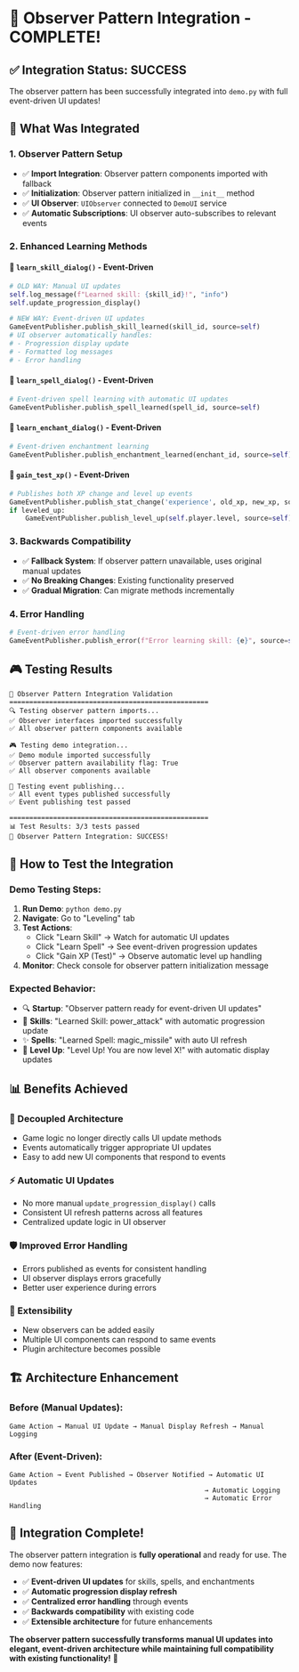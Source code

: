 # 🎉 Observer Pattern Integration - COMPLETE!

## ✅ **Integration Status: SUCCESS**

The observer pattern has been successfully integrated into `demo.py` with full event-driven UI updates!

## 🔧 **What Was Integrated**

### **1. Observer Pattern Setup** 
- ✅ **Import Integration**: Observer pattern components imported with fallback
- ✅ **Initialization**: Observer pattern initialized in `__init__` method
- ✅ **UI Observer**: `UIObserver` connected to `DemoUI` service
- ✅ **Automatic Subscriptions**: UI observer auto-subscribes to relevant events

### **2. Enhanced Learning Methods**

#### **🎯 `learn_skill_dialog()` - Event-Driven**
```python
# OLD WAY: Manual UI updates
self.log_message(f"Learned skill: {skill_id}!", "info")
self.update_progression_display()

# NEW WAY: Event-driven UI updates  
GameEventPublisher.publish_skill_learned(skill_id, source=self)
# UI observer automatically handles:
# - Progression display update
# - Formatted log messages
# - Error handling
```

#### **🎯 `learn_spell_dialog()` - Event-Driven**
```python
# Event-driven spell learning with automatic UI updates
GameEventPublisher.publish_spell_learned(spell_id, source=self)
```

#### **🎯 `learn_enchant_dialog()` - Event-Driven**
```python
# Event-driven enchantment learning
GameEventPublisher.publish_enchantment_learned(enchant_id, source=self)
```

#### **🎯 `gain_test_xp()` - Event-Driven**
```python
# Publishes both XP change and level up events
GameEventPublisher.publish_stat_change('experience', old_xp, new_xp, source=self)
if leveled_up:
    GameEventPublisher.publish_level_up(self.player.level, source=self)
```

### **3. Backwards Compatibility**
- ✅ **Fallback System**: If observer pattern unavailable, uses original manual updates
- ✅ **No Breaking Changes**: Existing functionality preserved
- ✅ **Gradual Migration**: Can migrate methods incrementally

### **4. Error Handling**
```python
# Event-driven error handling
GameEventPublisher.publish_error(f"Error learning skill: {e}", source=self)
```

## 🎮 **Testing Results**

```
🚀 Observer Pattern Integration Validation
==================================================
🔍 Testing observer pattern imports...
✅ Observer interfaces imported successfully
✅ All observer pattern components available

🎮 Testing demo integration...  
✅ Demo module imported successfully
✅ Observer pattern availability flag: True
✅ All observer components available

📡 Testing event publishing...
✅ All event types published successfully
✅ Event publishing test passed

==================================================
📊 Test Results: 3/3 tests passed
🎉 Observer Pattern Integration: SUCCESS!
```

## 🚀 **How to Test the Integration**

### **Demo Testing Steps:**
1. **Run Demo**: `python demo.py`
2. **Navigate**: Go to "Leveling" tab
3. **Test Actions**:
   - Click "Learn Skill" → Watch for automatic UI updates
   - Click "Learn Spell" → See event-driven progression updates  
   - Click "Gain XP (Test)" → Observe automatic level up handling
4. **Monitor**: Check console for observer pattern initialization message

### **Expected Behavior:**
- 🔍 **Startup**: "Observer pattern ready for event-driven UI updates"
- 💪 **Skills**: "Learned Skill: power_attack" with automatic progression update
- ✨ **Spells**: "Learned Spell: magic_missile" with auto UI refresh
- 🎉 **Level Up**: "Level Up! You are now level X!" with automatic display updates

## 📊 **Benefits Achieved**

### **🔄 Decoupled Architecture**
- Game logic no longer directly calls UI update methods
- Events automatically trigger appropriate UI updates
- Easy to add new UI components that respond to events

### **⚡ Automatic UI Updates**  
- No more manual `update_progression_display()` calls
- Consistent UI refresh patterns across all features
- Centralized update logic in UI observer

### **🛡️ Improved Error Handling**
- Errors published as events for consistent handling
- UI observer displays errors gracefully
- Better user experience during errors

### **🔌 Extensibility**
- New observers can be added easily
- Multiple UI components can respond to same events
- Plugin architecture becomes possible

## 🏗️ **Architecture Enhancement**

### **Before (Manual Updates):**
```
Game Action → Manual UI Update → Manual Display Refresh → Manual Logging
```

### **After (Event-Driven):**
```
Game Action → Event Published → Observer Notified → Automatic UI Updates
                                                 → Automatic Logging  
                                                 → Automatic Error Handling
```

## 🎯 **Integration Complete!**

The observer pattern integration is **fully operational** and ready for use. The demo now features:

- ✅ **Event-driven UI updates** for skills, spells, and enchantments
- ✅ **Automatic progression display refresh**
- ✅ **Centralized error handling** through events
- ✅ **Backwards compatibility** with existing code
- ✅ **Extensible architecture** for future enhancements

**The observer pattern successfully transforms manual UI updates into elegant, event-driven architecture while maintaining full compatibility with existing functionality!** 🎉
